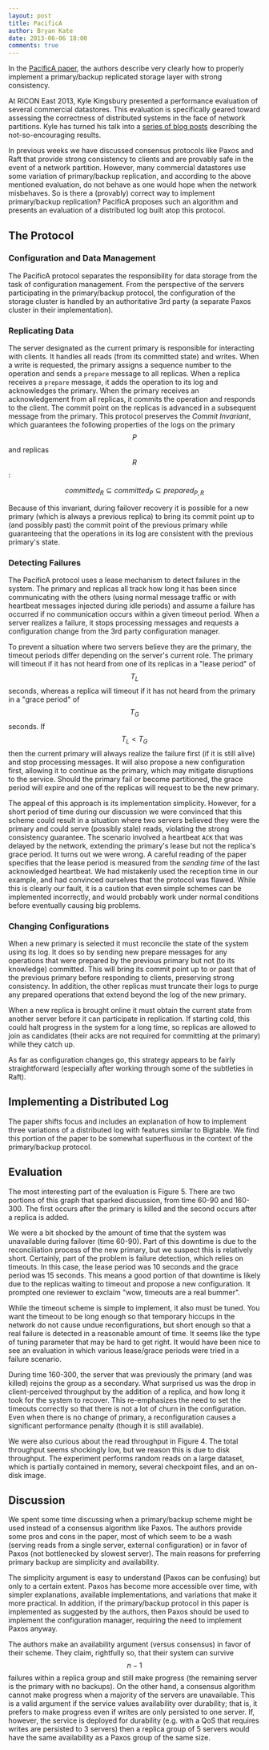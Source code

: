 ```yaml
---
layout: post
title: PacificA
author: Bryan Kate
date: 2013-06-06 18:00
comments: true
---
```


In the [PacificA
paper](http://research.microsoft.com/apps/mobile/Publication.aspx?id=66814),
the authors describe very clearly how to properly implement a
primary/backup replicated storage layer with strong consistency.

At RICON East 2013, Kyle Kingsbury presented a performance evaluation of
several commercial datastores. This evaluation is specifically geared
toward assessing the correctness of distributed systems in the face of
network partitions. Kyle has turned his talk into a [series of blog
posts](http://aphyr.com/tags/jepsen) describing the not-so-encouraging
results.

In previous weeks we have discussed consensus protocols like Paxos and
Raft that provide strong consistency to clients and are provably safe in
the event of a network partition. However, many commercial datastores
use some variation of primary/backup replication, and according to the
above mentioned evaluation, do not behave as one would hope when the
network misbehaves. So is there a (provably) correct way to implement
primary/backup replication? PacificA proposes such an algorithm and
presents an evaluation of a distributed log built atop this protocol.

## The Protocol

### Configuration and Data Management

The PacificA protocol separates the responsibility for data storage from
the task of configuration management. From the perspective of the
servers participating in the primary/backup protocol, the configuration
of the storage cluster is handled by an authoritative 3rd party (a
separate Paxos cluster in their implementation).

### Replicating Data

The server designated as the current primary is responsible for
interacting with clients. It handles all reads (from its committed
state) and writes. When a write is requested, the primary assigns a
sequence number to the operation and sends a `prepare` message to all
replicas. When a replica receives a `prepare` message, it adds the
operation to its log and acknowledges the primary. When the primary
receives an acknowledgement from all replicas, it commits the operation
and responds to the client. The commit point on the replicas is advanced
in a subsequent message from the primary. This protocol preserves the
*Commit Invariant*, which guarantees the following properties of the
logs on the primary $$P$$ and replicas $$R$$:

$$committed_R \subseteq committed_P \subseteq prepared_{P,R}$$

Because of this invariant, during failover recovery it is possible for a
new primary (which is always a previous replica) to bring its commit
point up to (and possibly past) the commit point of the previous primary
while guaranteeing that the operations in its log are consistent with
the previous primary's state.

### Detecting Failures

The PacificA protocol uses a lease mechanism to detect failures in the
system. The primary and replicas all track how long it has been since
communicating with the others (using normal message traffic or with
heartbeat messages injected during idle periods) and assume a failure
has occurred if no communication occurs within a given timeout period.
When a server realizes a failure, it stops processing messages and
requests a configuration change from the 3rd party configuration
manager.

To prevent a situation where two servers believe they are the primary,
the timeout periods differ depending on the server's current role. The
primary will timeout if it has not heard from one of its replicas in a
"lease period" of $$T_L$$ seconds, whereas a replica will timeout if it
has not heard from the primary in a "grace period" of $$T_G$$ seconds.
If $$T_L < T_G$$ then the current primary will always realize the
failure first (if it is still alive) and stop processing messages. It
will also propose a new configuration first, allowing it to continue as
the primary, which may mitigate disruptions to the service.  Should the
primary fail or become partitioned, the grace period will expire and one
of the replicas will request to be the new primary.

The appeal of this approach is its implementation simplicity.  However,
for a short period of time during our discussion we were convinced that
this scheme could result in a situation where two servers believed they
were the primary and could serve (possibly stale) reads, violating the
strong consistency guarantee. The scenario involved a heartbeat `ACK`
that was delayed by the network, extending the primary's lease but not
the replica's grace period. It turns out we were wrong. A careful
reading of the paper specifies that the lease period is measured from
the *sending time* of the last acknowledged heartbeat. We had mistakenly
used the reception time in our example, and had convinced ourselves that
the protocol was flawed. While this is clearly our fault, it is a
caution that even simple schemes can be implemented incorrectly, and
would probably work under normal conditions before eventually causing
big problems.

### Changing Configurations

When a new primary is selected it must reconcile the state of the system
using its log. It does so by sending new prepare messages for any
operations that were prepared by the previous primary but not (to its
knowledge) committed. This will bring its commit point up to or past
that of the previous primary before responding to clients, preserving
strong consistency. In addition, the other replicas must truncate their
logs to purge any prepared operations that extend beyond the log of the
new primary.

When a new replica is brought online it must obtain the current state
from another server before it can participate in replication. If
starting cold, this could halt progress in the system for a long time,
so replicas are allowed to join as candidates (their acks are not
required for committing at the primary) while they catch up.

As far as configuration changes go, this strategy appears to be fairly
straightforward (especially after working through some of the subtleties
in Raft).

## Implementing a Distributed Log

The paper shifts focus and includes an explanation of how to implement
three variations of a distributed log with features similar to Bigtable.
We find this portion of the paper to be somewhat superfluous in the
context of the primary/backup protocol.

## Evaluation

The most interesting part of the evaluation is Figure 5. There are two
portions of this graph that sparked discussion, from time 60-90 and
160-300. The first occurs after the primary is killed and the second
occurs after a replica is added.

We were a bit shocked by the amount of time that the system was
unavailable during failover (time 60-90). Part of this downtime is due
to the reconciliation process of the new primary, but we suspect this is
relatively short. Certainly, part of the problem is failure detection,
which relies on timeouts. In this case, the lease period was 10 seconds
and the grace period was 15 seconds. This means a good portion of that
downtime is likely due to the replicas waiting to timeout and propose a
new configuration. It prompted one reviewer to exclaim "wow, timeouts
are a real bummer".

While the timeout scheme is simple to implement, it also must be tuned.
You want the timeout to be long enough so that temporary hiccups in the
network do not cause undue reconfigurations, but short enough so that a
real failure is detected in a reasonable amount of time. It seems like
the type of tuning parameter that may be hard to get right. It would
have been nice to see an evaluation in which various lease/grace periods
were tried in a failure scenario.

During time 160-300, the server that was previously the primary (and was
killed) rejoins the group as a secondary. What surprised us was the drop
in client-perceived throughput by the addition of a replica, and how
long it took for the system to recover. This re-emphasizes the need to
set the timeouts correctly so that there is not a lot of churn in the
configuration. Even when there is no change of primary, a
reconfiguration causes a significant performance penalty (though it is
still available).

We were also curious about the read throughput in Figure 4. The total
throughput seems shockingly low, but we reason this is due to disk
throughput. The experiment performs random reads on a large dataset,
which is partially contained in memory, several checkpoint files, and an
on-disk image.

## Discussion

We spent some time discussing when a primary/backup scheme might be used
instead of a consensus algorithm like Paxos. The authors provide some
pros and cons in the paper, most of which seem to be a wash (serving
reads from a single server, external configuration) or in favor of Paxos
(not bottlenecked by slowest server). The main reasons for preferring
primary backup are simplicity and availability.

The simplicity argument is easy to understand (Paxos can be confusing)
but only to a certain extent. Paxos has become more accessible over
time, with simpler explanations, available implementations, and
variations that make it more practical. In addition, if the
primary/backup protocol in this paper is implemented as suggested by the
authors, then Paxos should be used to implement the configuration
manager, requiring the need to implement Paxos anyway.

The authors make an availability argument (versus consensus) in favor of
their scheme. They claim, rightfully so, that their system can survive
$$n-1$$ failures within a replica group and still make progress (the
remaining server is the primary with no backups). On the other hand, a
consensus algorithm cannot make progress when a majority of the servers
are unavailable. This is a valid argument if the service values
availability over durability; that is, it prefers to make progress even
if writes are only persisted to one server. If, however, the service is
deployed for durability (e.g. with a QoS that requires writes are
persisted to 3 servers) then a replica group of 5 servers would have the
same availability as a Paxos group of the same size.
